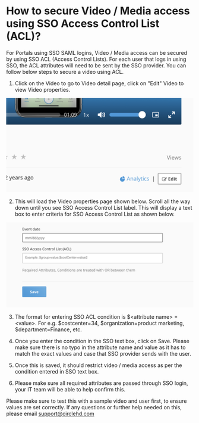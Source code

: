 # How to secure Video / Media access using SSO Access Control List \(ACL\)?

For Portals using SSO SAML logins, Video / Media access can be secured by using SSO ACL \(Access Control Lists\). For each user that logs in using SSO, the ACL attributes will need to be sent by the SSO provider. You can follow below steps to secure a video using ACL.

1. Click on the Video to go to Video detail page, click on "Edit" Video to view Video properties. 

![Video Detail Page - Edit button](../.gitbook/assets/image%20%2813%29.png)

2. This will load the Video properties page shown below. Scroll all the way down until you see SSO Access Control List label. This will display a text box to enter criteria for SSO Access Control List as shown below. 

![Video Edit Page - SSO ACL Access](../.gitbook/assets/image%20%2810%29.png)

3. The format for entering SSO ACL condition is $&lt;attribute name&gt; = &lt;value&gt;. For e.g. $costcenter=34, $organization=product marketing, $department=Finance, etc.

4. Once you enter the condition in the SSO text box, click on Save. Please make sure there is no typo in the attribute name and value as it has to match the exact values and case that SSO provider sends with the user. 

5. Once this is saved, it should restrict video / media access as per the condition entered in SSO text box.

6. Please make sure all required attributes are passed through SSO login, your IT team will be able to help confirm this. 

Please make sure to test this with a sample video and user first, to ensure values are set correctly. If any questions or further help needed on this, please email support@circlehd.com

